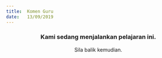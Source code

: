 ```yaml
---
title:  Komen Guru
date:   13/09/2019
---
```


### <center>Kami sedang menjalankan pelajaran ini.</center>
<center>Sila balik kemudian.</center>
